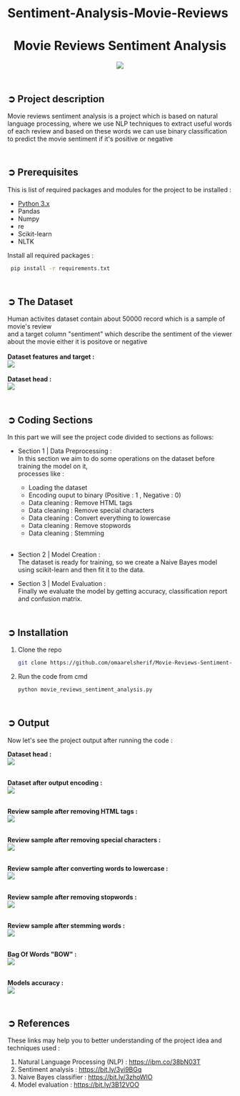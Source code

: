 # Sentiment-Analysis-Movie-Reviews
<!-- PROJECT TITLE -->
<h1 align="center">Movie Reviews Sentiment Analysis</h1>

<!-- HEADER -->
<p align="center">
  <img src="Images/Movies_Header.jpg"/>
</p>

<!-- PROJECT DESCRIPTION -->
## <br>**➲ Project description**
Movie reviews sentiment analysis is a project which is based on natural language processing, where we use NLP techniques to extract useful words of each review and based on these words we can use binary classification to predict the movie sentiment if it's positive or negative

<!-- PREREQUISTIES -->
## <br>**➲ Prerequisites**
This is list of required packages and modules for the project to be installed :
* <a href="https://www.python.org/downloads/" target="_blank">Python 3.x</a>
* Pandas 
* Numpy
* re
* Scikit-learn
* NLTK

Install all required packages :
 ```sh
  pip install -r requirements.txt
  ```
<!-- THE DATASET -->
## <br>**➲ The Dataset**
Human activites dataset contain about 50000 record which is a sample of movie's review<br>
and a target column "sentiment" which describe the sentiment of the viewer about the movie either it is positove or negative<br>
<br>**Dataset features and target :**<br>
![](Images/Dataset_Columns.png)<br>
<br>**Dataset head :**<br>
![](Images/Dataset_Head.png)

<!-- CODING SECTIONS -->
## <br>**➲ Coding Sections**
In this part we will see the project code divided to sections as follows:
<br>

- Section 1 | Data Preprocessing :<br>
In this section we aim to do some operations on the dataset before training the model on it,
<br>processes like :
  - Loading the dataset
  - Encoding ouput to binary (Positive : 1 , Negative : 0) 
  - Data cleaning : Remove HTML tags
  - Data cleaning : Remove special characters
  - Data cleaning : Convert everything to lowercase
  - Data cleaning : Remove stopwords
  - Data cleaning : Stemming<br><br>

- Section 2 | Model Creation :<br>
The dataset is ready for training, so we create a Naive Bayes model using scikit-learn and then fit it to the data.<br>

- Section 3 | Model Evaluation :<br>
Finally we evaluate the model by getting accuracy, classification report and confusion matrix.

<!-- INSTALLATION -->
## <br>**➲ Installation**
1. Clone the repo
   ```sh
   git clone https://github.com/omaarelsherif/Movie-Reviews-Sentiment-Analysis-Using-Machine-Learning.git
   ```
2. Run the code from cmd
   ```sh
   python movie_reviews_sentiment_analysis.py
   ```

<!-- OUTPUT -->
## <br>**➲ Output**
Now let's see the project output after running the code :

**Dataset head :**<br>
![](/Images/Output_1_Dataset_Head.png)<br><br>

**Dataset after output encoding :**<br>
![](/Images/Output_2_Dataset_After_Encoding.png)<br><br>

**Review sample after removing HTML tags :**<br>
![](/Images/Output_3_Review_After_Remove_HTML.png)<br><br>

**Review sample after removing special characters :**<br>
![](/Images/Output_4_Review_After_Remove_Special_Chars.png)<br><br>

**Review sample after converting words to lowercase :**<br>
![](/Images/Output_5_Review_After_Converting_To_Lowercase.png)<br><br>

**Review sample after removing stopwords :**<br>
![](/Images/Output_6_Review_After_Remove_Stopwords.png)<br><br>

**Review sample after stemming words :**<br>
![](/Images/Output_7_Review_After_Stemming_Words.png)<br><br>

**Bag Of Words "BOW" :**<br>
![](/Images/Output_8_BOW.png)<br><br>

**Models accuracy :**<br>
![](/Images/Output_9_Models_Accuracy.png)<br>

<!-- REFERENCES -->
## <br>**➲ References**
These links may help you to better understanding of the project idea and techniques used :
1. Natural Language Processing (NLP) : https://ibm.co/38bN03T
2. Sentiment analysis : https://bit.ly/3yi9BGq
3. Naive Bayes classifier : https://bit.ly/3zhoWIO
4. Model evaluation : https://bit.ly/3B12VOO
